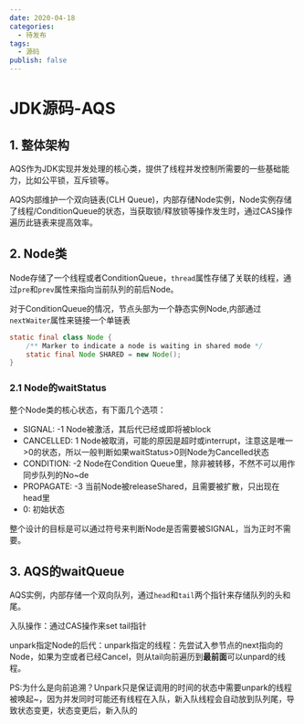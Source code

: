 ```yaml
---
date: 2020-04-18
categories:
  - 待发布
tags:
  - 源码
publish: false
---
```


# JDK源码-AQS

## 1. 整体架构

AQS作为JDK实现并发处理的核心类，提供了线程并发控制所需要的一些基础能力，比如公平锁，互斥锁等。

AQS内部维护一个双向链表(CLH Queue)，内部存储Node实例，Node实例存储了线程/ConditionQueue的状态，当获取锁/释放锁等操作发生时，通过CAS操作遍历此链表来提高效率。

## 2. Node类

Node存储了一个线程或者ConditionQueue，```thread```属性存储了关联的线程，通过```pre```和```prev```属性来指向当前队列的前后Node。

对于ConditionQueue的情况，节点头部为一个静态实例Node,内部通过```nextWaiter```属性来链接一个单链表

```java
static final class Node {
    /** Marker to indicate a node is waiting in shared mode */
    static final Node SHARED = new Node();
}
```

### 2.1 Node的waitStatus

整个Node类的核心状态，有下面几个选项：

- SIGNAL: -1 Node被激活，其后代已经或即将被block
- CANCELLED: 1 Node被取消，可能的原因是超时或interrupt，注意这是唯一>0的状态，所以一般判断如果waitStatus>0则Node为Cancelled状态
- CONDITION: -2 Node在Condition Queue里，除非被转移，不然不可以用作同步队列的No~de
- PROPAGATE: -3 当前Node被releaseShared，且需要被扩散，只出现在head里
- 0: 初始状态

整个设计的目标是可以通过符号来判断Node是否需要被SIGNAL，当为正时不需要。

## 3. AQS的waitQueue

AQS实例，内部存储一个双向队列，通过```head```和```tail```两个指针来存储队列的头和尾。

入队操作：通过CAS操作来set tail指针

unpark指定Node的后代：unpark指定的线程：先尝试入参节点的next指向的Node，如果为空或者已经Cancel，则从tail向前遍历到**最前面**可以unpard的线程。

PS:为什么是向前追溯？Unpark只是保证调用的时间的状态中需要unpark的线程被唤起~，因为并发同时可能还有线程在入队，新入队线程会自动放到队列尾，导致状态变更，状态变更后，新入队的